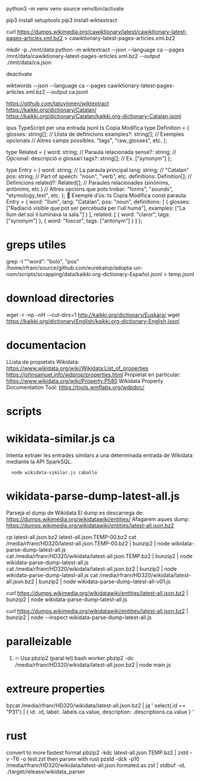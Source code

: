 
python3 -m venv venv
source venv/bin/activate

pip3 install setuptools
pip3 install wiktextract


curl https://dumps.wikimedia.org/cawiktionary/latest/cawiktionary-latest-pages-articles.xml.bz2 > cawiktionary-latest-pages-articles.xml.bz2

mkdir -p ./mnt/data
python -m wiktextract --json --language ca --pages /mnt/data/cawiktionary-latest-pages-articles.xml.bz2 --output ./mnt/data/ca.json


deactivate


wiktwords --json --language ca --pages cawiktionary-latest-pages-articles.xml.bz2 --output ca.jsonl



https://github.com/tatuylonen/wiktextract
https://kaikki.org/dictionary/Catalan/
https://kaikki.org/dictionary/Catalan/kaikki.org-dictionary-Catalan.jsonl






ipus TypeScript per una entrada jsonl
ts
Copia
Modifica
type Definition = {
  glosses: string[];           // Llista de definicions
  examples?: string[];         // Exemples opcionals
  // Altres camps possibles: "tags", "raw_glosses", etc.
};

type Related = {
  word: string;                // Paraula relacionada
  sense?: string;              // Opcional: descripció o glossari
  tags?: string[];             // Ex. ["synonym"]
};

type Entry = {
  word: string;                // La paraula principal
  lang: string;                // "Catalan"
  pos: string;                 // Part of speech: "noun", "verb", etc.
  definitions: Definition[];   // Definicions
  related?: Related[];         // Paraules relacionades (sinònims, antònims, etc.)
  // Altres opcions que pots trobar: "forms", "sounds", "etymology_text", etc.
};
🎯 Exemple d’ús:
ts
Copia
Modifica
const paraula: Entry = {
  word: "llum",
  lang: "Catalan",
  pos: "noun",
  definitions: [
    {
      glosses: ["Radiació visible que pot ser percebuda per l'ull humà"],
      examples: ["La llum del sol il·luminava la sala."]
    }
  ],
  related: [
    { word: "claror", tags: ["synonym"] },
    { word: "foscor", tags: ["antonym"] }
  ]
};





# greps utiles
grep -I "\"word\": \"bolo\", \"pos" /home/rfranr/source/github.com/eurekatop/adopta-un-nom/scripts/scrapping/data/kaikki.org-dictionary-Español.jsonl > temp.jsonl



# download directories
wget -r -np -nH --cut-dirs=1 http://kaikki.org/dictionary/Euskara/
wget https://kaikki.org/dictionary/English/kaikki.org-dictionary-English.jsonl







# documentacion
LLista de propietats Wikidata: https://www.wikidata.org/wiki/Wikidata:List_of_properties
https://johnsamuel.info/wdprop/properties.html
Propietat en particular: https://www.wikidata.org/wiki/Property:P580
Wikidata Property Documentation Tool: https://tools.wmflabs.org/wdpdoc/




# scripts
# wikidata-similar.js ca
Intenta extraer les entrades similars a una determinada entrada de Wikidata mediante la API SparkSQL.
```
  node wikidata-similar.js caballo
```

# wikidata-parse-dump-latest-all.js
Parseja el dump de Wikidata 
El dump es descarrega de: https://dumps.wikimedia.org/wikidatawiki/entities/
Afagarem aques dump: 
https://dumps.wikimedia.org/wikidatawiki/entities/latest-all.json.bz2

cp latest-all.json.bz2 latest-all.json.TEMP-00.bz2 
cat  /media/rfranr/HD320/latest-all.json.TEMP-00.bz2 | bunzip2  | node wikidata-parse-dump-latest-all.js  
cat  /media/rfranr/HD320/wikidata/latest-all.json.TEMP.bz2 | bunzip2  | node wikidata-parse-dump-latest-all.js  
cat  /media/rfranr/HD320/wikidata/latest-all.json.bz2 | bunzip2  | node wikidata-parse-dump-latest-all.js 
cat  /media/rfranr/HD320/wikidata/latest-all.json.bz2 | bunzip2  | node wikidata-parse-dump-latest-all-v01.js 


curl https://dumps.wikimedia.org/wikidatawiki/entities/latest-all.json.bz2 | bunzip2  | node wikidata-parse-dump-latest-all.js 

curl https://dumps.wikimedia.org/wikidatawiki/entities/latest-all.json.bz2 | bunzip2  | node --inspect wikidata-parse-dump-latest-all.js 

# paralleizable
1. 🔥 Usa pbzip2 (paral·lel)
bash
worker
pbzip2 -dc /media/rfranr/HD320/wikidata/latest-all.json.bz2 | node main.js

# extreure properties
bzcat /media/rfranr/HD320/wikidata/latest-all.json.bz2 | jq '
  select(.id == "P31")
  | {
      id: .id,
      label: .labels.ca.value,
      description: .descriptions.ca.value
    }
'

# rust
convert to more fastest format
pbzip2 -kdc latest-all.json.TEMP.bz2 | zstd -v -T6 -o test.zst
then parsex with rust
pzstd -dck -p10  /media/rfranr/HD320/wikidata/latest-all.json.formated.as.zst | stdbuf -oL ./target/release/wikidata_parser
